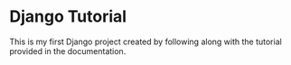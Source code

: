 # Django Tutorial

This is my first Django project created by following along with the tutorial provided in the documentation.
